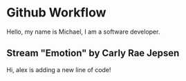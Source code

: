 # Github Workflow

Hello, my name is Michael, I am  a software developer. 

## Stream "Emotion" by Carly Rae Jepsen

Hi, alex is adding a new line of code!
